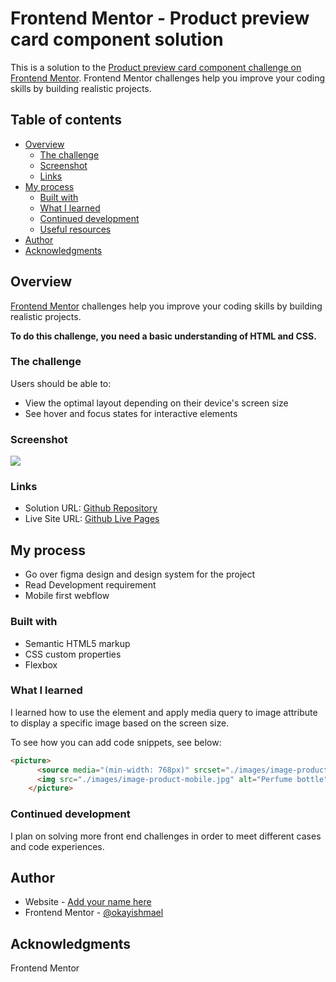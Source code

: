 # Frontend Mentor - Product preview card component solution

This is a solution to the [Product preview card component challenge on Frontend Mentor](https://www.frontendmentor.io/challenges/product-preview-card-component-GO7UmttRfa). Frontend Mentor challenges help you improve your coding skills by building realistic projects. 

## Table of contents

- [Overview](#overview)
  - [The challenge](#the-challenge)
  - [Screenshot](#screenshot)
  - [Links](#links)
- [My process](#my-process)
  - [Built with](#built-with)
  - [What I learned](#what-i-learned)
  - [Continued development](#continued-development)
  - [Useful resources](#useful-resources)
- [Author](#author)
- [Acknowledgments](#acknowledgments)



## Overview

[Frontend Mentor](https://www.frontendmentor.io) challenges help you improve your coding skills by building realistic projects.

**To do this challenge, you need a basic understanding of HTML and CSS.**

### The challenge

Users should be able to:

- View the optimal layout depending on their device's screen size
- See hover and focus states for interactive elements

### Screenshot

![](./screenshot.jpg)


### Links

- Solution URL: [Github Repository](https://github.com/okayishmael/product-preview-card-component)
- Live Site URL: [Github Live Pages](https://okayishmael.github.io/product-preview-card-component/)

## My process
- Go over figma design and design system for the project
- Read Development requirement
- Mobile first webflow

### Built with

- Semantic HTML5 markup
- CSS custom properties
- Flexbox


### What I learned
I learned how to use the <picture> element and apply media query to image attribute to display a specific image based on the screen size.

To see how you can add code snippets, see below:

```html
<picture>
      <source media="(min-width: 768px)" srcset="./images/image-product-desktop.jpg">
      <img src="./images/image-product-mobile.jpg" alt="Perfume bottle">
    </picture>
```


### Continued development
I plan on solving more front end challenges in order to meet
different cases and code experiences.



## Author

- Website - [Add your name here](https://www.linkedin.com/in/ishmael-sunday)
- Frontend Mentor - [@okayishmael](https://www.frontendmentor.io/profile/okayishmael)




## Acknowledgments
Frontend Mentor
